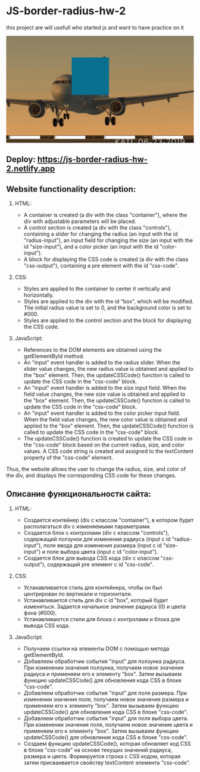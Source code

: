 # JS-border-radius-hw-2
this project are will usefull who started js and want to have practice on it 

![Image alt](https://github.com/AndyMagwayer/JS-border-radius-hw-2/blob/main/Screenshot%202023-09-09%20161934.png)

## Deploy: https://js-border-radius-hw-2.netlify.app


## Website functionality description:


1. HTML:
   - A container is created (a div with the class "container"), where the div with adjustable parameters will be placed.
   - A control section is created (a div with the class "controls"), containing a slider for changing the radius (an input with the id "radius-input"), an input field for changing the size (an input with the id "size-input"), and a color picker (an input with the id "color-input").
   - A block for displaying the CSS code is created (a div with the class "css-output"), containing a pre element with the id "css-code".

2. CSS:
   - Styles are applied to the container to center it vertically and horizontally.
   - Styles are applied to the div with the id "box", which will be modified. The initial radius value is set to 0, and the background color is set to #000.
   - Styles are applied to the control section and the block for displaying the CSS code.

3. JavaScript:
   - References to the DOM elements are obtained using the getElementById method.
   - An "input" event handler is added to the radius slider. When the slider value changes, the new radius value is obtained and applied to the "box" element. Then, the updateCSSCode() function is called to update the CSS code in the "css-code" block.
   - An "input" event handler is added to the size input field. When the field value changes, the new size value is obtained and applied to the "box" element. Then, the updateCSSCode() function is called to update the CSS code in the "css-code" block.
   - An "input" event handler is added to the color picker input field. When the field value changes, the new color value is obtained and applied to the "box" element. Then, the updateCSSCode() function is called to update the CSS code in the "css-code" block.
   - The updateCSSCode() function is created to update the CSS code in the "css-code" block based on the current radius, size, and color values. A CSS code string is created and assigned to the textContent property of the "css-code" element.

Thus, the website allows the user to change the radius, size, and color of the div, and displays the corresponding CSS code for these changes.

## Описание функциональности сайта: 
1. HTML:
   - Создается контейнер (div с классом "container"), в котором будет располагаться div с изменяемыми параметрами.
   - Создается блок с контролами (div с классом "controls"), содержащий ползунок для изменения радиуса (input с id "radius-input"), поле ввода для изменения размера (input с id "size-input") и поле выбора цвета (input с id "color-input").
   - Создается блок для вывода CSS кода (div с классом "css-output"), содержащий pre элемент с id "css-code".

2. CSS:
   - Устанавливается стиль для контейнера, чтобы он был центрирован по вертикали и горизонтали.
   - Устанавливается стиль для div с id "box", который будет изменяться. Задается начальное значение радиуса (0) и цвета фона (#000).
   - Устанавливаются стили для блока с контролами и блока для вывода CSS кода.

3. JavaScript:
   - Получаем ссылки на элементы DOM с помощью метода getElementById.
   - Добавляем обработчик события "input" для ползунка радиуса. При изменении значения ползунка, получаем новое значение радиуса и применяем его к элементу "box". Затем вызываем функцию updateCSSCode() для обновления кода CSS в блоке "css-code".
   - Добавляем обработчик события "input" для поля размера. При изменении значения поля, получаем новое значение размера и применяем его к элементу "box". Затем вызываем функцию updateCSSCode() для обновления кода CSS в блоке "css-code".
   - Добавляем обработчик события "input" для поля выбора цвета. При изменении значения поля, получаем новое значение цвета и применяем его к элементу "box". Затем вызываем функцию updateCSSCode() для обновления кода CSS в блоке "css-code".
   - Создаем функцию updateCSSCode(), которая обновляет код CSS в блоке "css-code" на основе текущих значений радиуса, размера и цвета. Формируется строка с CSS кодом, которая затем присваивается свойству textContent элемента "css-code".

